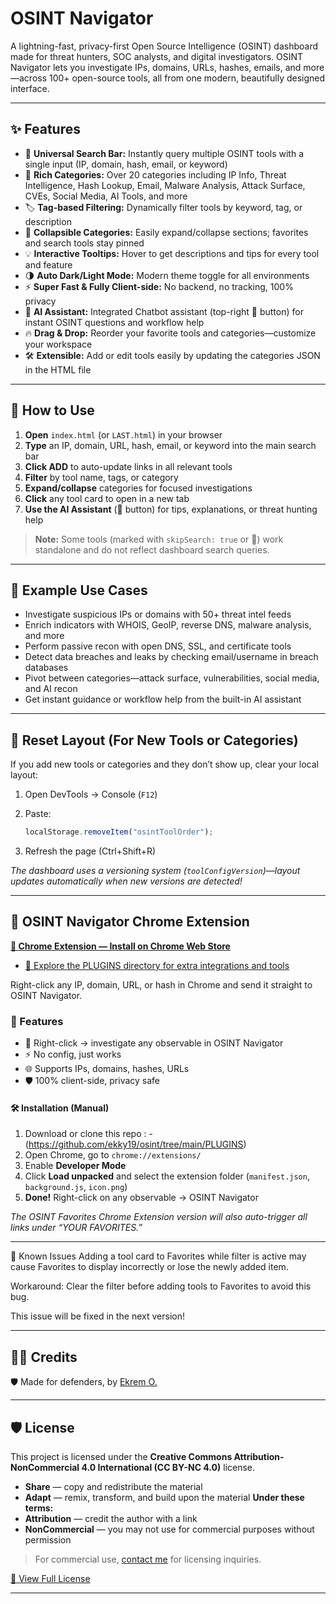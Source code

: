 # OSINT Navigator

A lightning-fast, privacy-first Open Source Intelligence (OSINT) dashboard made for threat hunters, SOC analysts, and digital investigators. OSINT Navigator lets you investigate IPs, domains, URLs, hashes, emails, and more—across 100+ open-source tools, all from one modern, beautifully designed interface.

---

## ✨ Features

* 🔎 **Universal Search Bar:** Instantly query multiple OSINT tools with a single input (IP, domain, hash, email, or keyword)
* 🎯 **Rich Categories:** Over 20 categories including IP Info, Threat Intelligence, Hash Lookup, Email, Malware Analysis, Attack Surface, CVEs, Social Media, AI Tools, and more
* 🏷️ **Tag-based Filtering:** Dynamically filter tools by keyword, tag, or description
* 🧩 **Collapsible Categories:** Easily expand/collapse sections; favorites and search tools stay pinned
* 💡 **Interactive Tooltips:** Hover to get descriptions and tips for every tool and feature
* 🌗 **Auto Dark/Light Mode:** Modern theme toggle for all environments
* ⚡ **Super Fast & Fully Client-side:** No backend, no tracking, 100% privacy
* 🧠 **AI Assistant:** Integrated Chatbot assistant (top-right 🤖 button) for instant OSINT questions and workflow help
* 🔥 **Drag & Drop:** Reorder your favorite tools and categories—customize your workspace
* 🛠️ **Extensible:** Add or edit tools easily by updating the categories JSON in the HTML file

---

## 🚀 How to Use

1. **Open** `index.html` (or `LAST.html`) in your browser
2. **Type** an IP, domain, URL, hash, email, or keyword into the main search bar
3. **Click ADD** to auto-update links in all relevant tools
4. **Filter** by tool name, tags, or category
5. **Expand/collapse** categories for focused investigations
6. **Click** any tool card to open in a new tab
7. **Use the AI Assistant** (🤖 button) for tips, explanations, or threat hunting help

> **Note:** Some tools (marked with `skipSearch: true` or 🔶) work standalone and do not reflect dashboard search queries.

---

## 🧩 Example Use Cases

* Investigate suspicious IPs or domains with 50+ threat intel feeds
* Enrich indicators with WHOIS, GeoIP, reverse DNS, malware analysis, and more
* Perform passive recon with open DNS, SSL, and certificate tools
* Detect data breaches and leaks by checking email/username in breach databases
* Pivot between categories—attack surface, vulnerabilities, social media, and AI recon
* Get instant guidance or workflow help from the built-in AI assistant

---

## 🧼 Reset Layout (For New Tools or Categories)

If you add new tools or categories and they don’t show up, clear your local layout:

1. Open DevTools → Console (`F12`)
2. Paste:

   ```js
   localStorage.removeItem("osintToolOrder");
   ```
3. Refresh the page (Ctrl+Shift+R)

*The dashboard uses a versioning system (`toolConfigVersion`)—layout updates automatically when new versions are detected!*

---

## 🧩 OSINT Navigator Chrome Extension

**[🛒 Chrome Extension — Install on Chrome Web Store](https://chromewebstore.google.com/detail/osint-navigator/bejlkjkhhlbepgecabbjopdjkelfjnim?utm_source=item-share-cb)**
- [🔌 Explore the PLUGINS directory for extra integrations and tools](https://github.com/ekky19/osint/tree/main/PLUGINS)

Right-click any IP, domain, URL, or hash in Chrome and send it straight to OSINT Navigator.

### 🚀 Features

* 🔎 Right-click → investigate any observable in OSINT Navigator
* ⚡ No config, just works
* 🌐 Supports IPs, domains, hashes, URLs
* 🛡 100% client-side, privacy safe

#### 🛠 Installation (Manual)

1. Download or clone this repo : - (https://github.com/ekky19/osint/tree/main/PLUGINS)
2. Open Chrome, go to `chrome://extensions/`
3. Enable **Developer Mode**
4. Click **Load unpacked** and select the extension folder (`manifest.json`, `background.js`, `icon.png`)
5. **Done!** Right-click on any observable → OSINT Navigator

*The OSINT Favorites Chrome Extension version will also auto-trigger all links under “YOUR FAVORITES.”*

---

🐞 Known Issues
Adding a tool card to Favorites while filter is active may cause Favorites to display incorrectly or lose the newly added item.

Workaround: Clear the filter before adding tools to Favorites to avoid this bug.

This issue will be fixed in the next version!

---

## 👨‍💻 Credits

🛡️ Made for defenders, by [Ekrem O.](https://github.com/ekky19)

---

## 🛡 License

This project is licensed under the **Creative Commons Attribution-NonCommercial 4.0 International (CC BY-NC 4.0)** license.

* **Share** — copy and redistribute the material
* **Adapt** — remix, transform, and build upon the material
  **Under these terms:**
* **Attribution** — credit the author with a link
* **NonCommercial** — you may not use for commercial purposes without permission

> For commercial use, [contact me](mailto:your@email.com) for licensing inquiries.

[🔗 View Full License](https://creativecommons.org/licenses/by-nc/4.0/)

---
